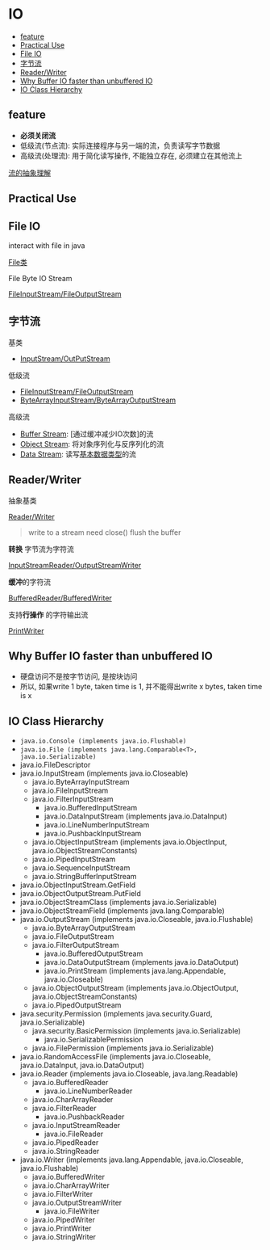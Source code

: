# IO

- [feature](#feature)
- [Practical Use](#practical-use)
- [File IO](#file-io)
- [字节流](#字节流)
- [Reader/Writer](#readerwriter)
- [Why Buffer IO faster than unbuffered IO](#why-buffer-io-faster-than-unbuffered-io)
- [IO Class Hierarchy](#io-class-hierarchy)

## feature

- **必须关闭流**
- 低级流(节点流): 实际连接程序与另一端的流，负责读写字节数据
- 高级流(处理流): 用于简化读写操作, 不能独立存在, 必须建立在其他流上

[流的抽象理解](Java_Stream.md)

## Practical Use

## File IO

interact with file in java

[File类](Java_File_Class.md)

File Byte IO Stream

[FileInputStream/FileOutputStream](Java_FileIOStream.md)

## 字节流

基类

- [InputStream/OutPutStream](Java_IOStream.md)

低级流

- [FileInputStream/FileOutputStream](Java_FileIOStream.md)
- [ByteArrayInputStream/ByteArrayOutputStream](Java_ByteArrayIOStream.md)

高级流

- [Buffer Stream](Java_BufferedIOStream.md): [通过缓冲减少IO次数]的流
- [Object Stream](Java_ObjectIOStream.md): 将对象序列化与反序列化的流
- [Data Stream](Java_DataIOStream.md): 读写[基本数据类型](Java_Primitives_Type.md)的流

## Reader/Writer

抽象基类

[Reader/Writer](Java_IO_Character_Stream.md)

> write to a stream need close() flush the buffer

**转换** 字节流为字符流

[InputStreamReader/OutputStreamWriter](Java_IO_Byte_To_Charcter.md)

**缓冲**的字符流

[BufferedReader/BufferedWriter](Java_IO_Buffer_Character.md)

支持**行操作** 的字符输出流

[PrintWriter](Java_PrintWriter.md)

## Why Buffer IO faster than unbuffered IO

- 硬盘访问不是按字节访问, 是按块访问
- 所以, 如果write 1 byte, taken time is 1, 并不能得出write x bytes, taken time is x

## IO Class Hierarchy

- `java.io.Console (implements java.io.Flushable)`
- `java.io.File (implements java.lang.Comparable<T>, java.io.Serializable)`
- java.io.FileDescriptor
- java.io.InputStream (implements java.io.Closeable)
  - java.io.ByteArrayInputStream
  - java.io.FileInputStream
  - java.io.FilterInputStream
    - java.io.BufferedInputStream
    - java.io.DataInputStream (implements java.io.DataInput)
    - java.io.LineNumberInputStream
    - java.io.PushbackInputStream
  - java.io.ObjectInputStream (implements java.io.ObjectInput, java.io.ObjectStreamConstants)
  - java.io.PipedInputStream
  - java.io.SequenceInputStream
  - java.io.StringBufferInputStream
- java.io.ObjectInputStream.GetField
- java.io.ObjectOutputStream.PutField
- java.io.ObjectStreamClass (implements java.io.Serializable)
- java.io.ObjectStreamField (implements java.lang.Comparable<T>)
- java.io.OutputStream (implements java.io.Closeable, java.io.Flushable)
  - java.io.ByteArrayOutputStream
  - java.io.FileOutputStream
  - java.io.FilterOutputStream
    - java.io.BufferedOutputStream
    - java.io.DataOutputStream (implements java.io.DataOutput)
    - java.io.PrintStream (implements java.lang.Appendable, java.io.Closeable)
  - java.io.ObjectOutputStream (implements java.io.ObjectOutput, java.io.ObjectStreamConstants)
  - java.io.PipedOutputStream
- java.security.Permission (implements java.security.Guard, java.io.Serializable)
  - java.security.BasicPermission (implements java.io.Serializable)
    - java.io.SerializablePermission
  - java.io.FilePermission (implements java.io.Serializable)
- java.io.RandomAccessFile (implements java.io.Closeable, java.io.DataInput, java.io.DataOutput)
- java.io.Reader (implements java.io.Closeable, java.lang.Readable)
  - java.io.BufferedReader
    - java.io.LineNumberReader
  - java.io.CharArrayReader
  - java.io.FilterReader
    - java.io.PushbackReader
  - java.io.InputStreamReader
    - java.io.FileReader
  - java.io.PipedReader
  - java.io.StringReader
- java.io.Writer (implements java.lang.Appendable, java.io.Closeable, java.io.Flushable)
  - java.io.BufferedWriter
  - java.io.CharArrayWriter
  - java.io.FilterWriter
  - java.io.OutputStreamWriter
    - java.io.FileWriter
  - java.io.PipedWriter
  - java.io.PrintWriter
  - java.io.StringWriter